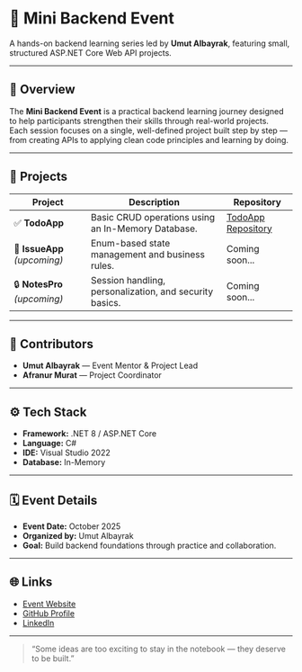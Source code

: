 # 🧩 Mini Backend Event

A hands-on backend learning series led by **Umut Albayrak**, featuring small, structured ASP.NET Core Web API projects.

---

## 📘 Overview
The **Mini Backend Event** is a practical backend learning journey designed to help participants strengthen their skills through real-world projects.  
Each session focuses on a single, well-defined project built step by step — from creating APIs to applying clean code principles and learning by doing.

---

## 🚀 Projects

| Project | Description | Repository |
|----------|--------------|-------------|
| ✅ **TodoApp** | Basic CRUD operations using an In-Memory Database. | [TodoApp Repository](https://github.com/Umutalb/TodoApp) |
| 🔧 **IssueApp** *(upcoming)* | Enum-based state management and business rules. | Coming soon... |
| 🔒 **NotesPro** *(upcoming)* | Session handling, personalization, and security basics. | Coming soon... |


---

## 👥 Contributors

- **Umut Albayrak** — Event Mentor & Project Lead  
- **Afranur Murat** — Project Coordinator  

---

## ⚙️ Tech Stack
- **Framework:** .NET 8 / ASP.NET Core  
- **Language:** C#  
- **IDE:** Visual Studio 2022  
- **Database:** In-Memory  

---

## 🗓️ Event Details
- **Event Date:** October 2025  
- **Organized by:** Umut Albayrak  
- **Goal:** Build backend foundations through practice and collaboration.

---

## 🌐 Links
- [Event Website](https://umutalb.github.io/Backend-Event-Site/)
- [GitHub Profile](https://github.com/Umutalb)
- [LinkedIn](https://www.linkedin.com/in/umut-albayrak24)


---

> “Some ideas are too exciting to stay in the notebook — they deserve to be built.”
